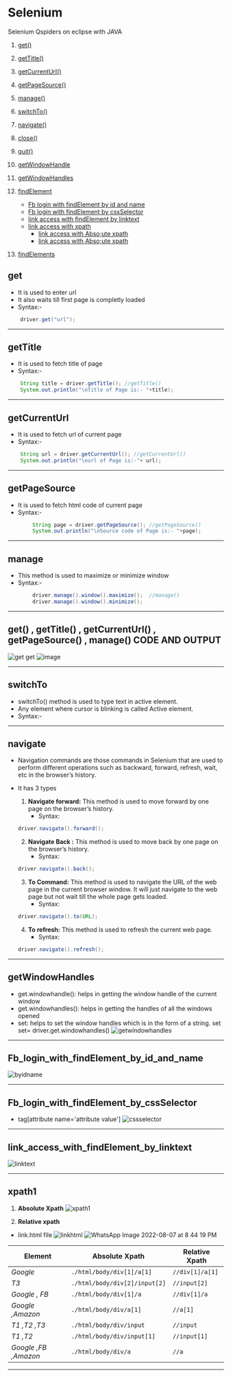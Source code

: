 # Selenium
Selenium Qspiders on eclipse with JAVA

1.  [get()](#get)
2.  [getTitle()](#getTitle)
3.  [getCurrentUrl()](#getCurrentUrl)
4.  [getPageSource()](#getPageSource)
5.  [manage()](#manage)
6.  [switchTo()](#switchTo)
7.  [navigate()](#navigate)
8.  [close()](#close)
9.  [quit()](#quit)
10.  [getWindowHandle](#getWindowHandle)
11.  [getWindowHandles](#getWindowHandles)

12. [findElement](#findElement)
    - [Fb login with findElement by id and name](#Fb_login_with_findElement_by_id_and_name)
    - [Fb login with findElement by cssSelector](#Fb_login_with_findElement_by_cssSelector)
    - [link access with findElement by linktext](#link_access_with_findElement_by_linktext)
    - [link access with xpath](#xpath1)
        - [link access with Abso;ute xpath](#xpath1)
        - [link access with Abso;ute xpath](#xpath1)
13. [findElements](#findElements)




## get
- It is used to enter url
- It also waits till first page is completly loaded
- Syntax:-
```java
    driver.get("url");
```
*********************************

## getTitle
- It is used to fetch title of page
- Syntax:-
```java
    String title = driver.getTitle(); //getTitle()
    System.out.println("\nTitle of Page is:- "+title);
```
*********************************

## getCurrentUrl
- It is used to fetch url of current page
- Syntax:-
```java
    String url = driver.getCurrentUrl(); //getCurrentUrl()
    System.out.println("\nurl of Page is:-"+ url);
```
*********************************

## getPageSource
- It is used to fetch html code of current page
- Syntax:-
```java
		String page = driver.getPageSource(); //getPageSource()
		System.out.println("\nSource code of Page is:- "+page);
```

**************************************

## manage
- This method is used to maximize or minimize window
- Syntax:-
```java
		driver.manage().window().maximize();  //manage()
		driver.manage().window().minimize();
```
*********************************

## get() , getTitle() , getCurrentUrl() , getPageSource() , manage() **CODE AND OUTPUT**
![get get](https://user-images.githubusercontent.com/88243315/183307855-7f0ea5b7-a162-4fb5-8214-b480875241b0.png)
![image](https://user-images.githubusercontent.com/88243315/183306372-f4fa19dc-ead4-4a5d-9c50-0a31817c5ad4.png)

*********************************



## switchTo
- switchTo() method is used to type text in active element.
- Any element where cursor is blinking is called Active element.
- Syntax:-

*********************************

## navigate
- Navigation commands are those commands in Selenium that are used to perform different operations such as backward, forward, refresh, wait, etc in the browser’s history.
- It has 3 types

    1. **Navigate forward:** This method is used to move forward by one page on the browser’s history.
        * Syntax:
    ```java
    driver.navigate().forward();
    ```
    2. **Navigate Back :**  This method is used to move back by one page on the browser’s history. 
        * Syntax:
    ```java
    driver.navigate().back();
    ```
    3. **To Command:**  This method is used to navigate the URL of the web page in the current browser window. It will just navigate to the web page but not wait till the whole page gets loaded.
        * Syntax: 
    ```java
    driver.navigate().to(URL);
    ```
    4. **To refresh:** This method is used to refresh the current web page.
        * Syntax:
    ```java
    driver.navigate().refresh();
    ```


*********************************


## getWindowHandles

- get.windowhandle(): helps in getting the window handle of the current window
- get.windowhandles(): helps in getting the handles of all the windows opened
- set: helps to set the window handles which is in the form of a string.  set<string> set= driver.get.windowhandles()
![getwindowhandles](https://user-images.githubusercontent.com/88243315/183307832-43629bd6-d408-4ff3-aaae-c792be8bb1b1.png)


*********************************

## Fb_login_with_findElement_by_id_and_name

![byidname](https://user-images.githubusercontent.com/88243315/183301543-461357b2-a43c-4cac-b1e8-b26280feb44c.png)


********************************************************
## Fb_login_with_findElement_by_cssSelector
- tag[attribute name='attribute value']
![cssselector](https://user-images.githubusercontent.com/88243315/183301536-42550764-13a1-45dc-aafd-32a8a36e79dc.png)


***************************************************************

## link_access_with_findElement_by_linktext


![linktext](https://user-images.githubusercontent.com/88243315/183308713-f75f6e4d-28dc-4ce8-829c-d99e6d91a96a.png)


***************************************************************


## xpath1

 1. **Absolute Xpath**
    ![xpath1](https://user-images.githubusercontent.com/88243315/183301525-5aba36e7-e525-452d-b421-6cc29890ab55.png)

 2. **Relative xpath**

- link.html file
![linkhtml](https://user-images.githubusercontent.com/88243315/183301642-8c39b684-cfa0-42fe-b463-5263d93c4d9f.png)
![WhatsApp Image 2022-08-07 at 8 44 19 PM](https://user-images.githubusercontent.com/88243315/183306551-ebe126c7-3227-47dd-bd34-808b153118b8.jpeg)



Element | Absolute Xpath | Relative Xpath
--- | --- | ---
*Google* | `./html/body/div[1]/a[1]` | `//div[1]/a[1]`
*T3* | `./html/body/div[2]/input[2]` | `//input[2]`
*Google , FB* | `./html/body/div[1]/a` | `//div[1]/a`
*Google ,Amazon* | `./html/body/div/a[1]` | `//a[1]`
*T1 ,T2 ,T3* | `./html/body/div/input` | `//input`
*T1 ,T2* | `./html/body/div/input[1]` | `//input[1]`
*Google ,FB ,Amazon* | `./html/body/div/a` | `//a`

***************************************************************
